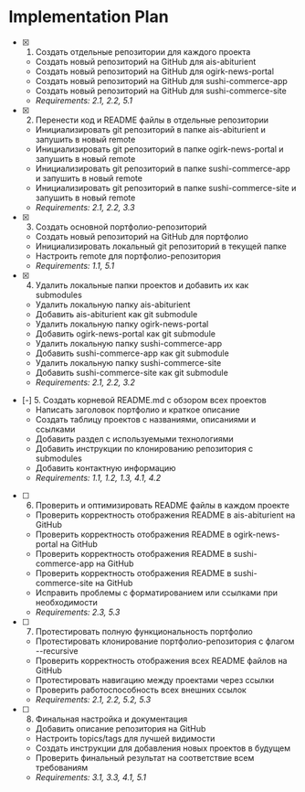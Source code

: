 # Implementation Plan

- [x] 1. Создать отдельные репозитории для каждого проекта
  - Создать новый репозиторий на GitHub для ais-abiturient
  - Создать новый репозиторий на GitHub для ogirk-news-portal  
  - Создать новый репозиторий на GitHub для sushi-commerce-app
  - Создать новый репозиторий на GitHub для sushi-commerce-site
  - _Requirements: 2.1, 2.2, 5.1_

- [x] 2. Перенести код и README файлы в отдельные репозитории
  - Инициализировать git репозиторий в папке ais-abiturient и запушить в новый remote
  - Инициализировать git репозиторий в папке ogirk-news-portal и запушить в новый remote
  - Инициализировать git репозиторий в папке sushi-commerce-app и запушить в новый remote
  - Инициализировать git репозиторий в папке sushi-commerce-site и запушить в новый remote
  - _Requirements: 2.1, 2.2, 3.3_

- [x] 3. Создать основной портфолио-репозиторий
  - Создать новый репозиторий на GitHub для портфолио
  - Инициализировать локальный git репозиторий в текущей папке
  - Настроить remote для портфолио-репозитория
  - _Requirements: 1.1, 5.1_

- [x] 4. Удалить локальные папки проектов и добавить их как submodules
  - Удалить локальную папку ais-abiturient
  - Добавить ais-abiturient как git submodule
  - Удалить локальную папку ogirk-news-portal
  - Добавить ogirk-news-portal как git submodule
  - Удалить локальную папку sushi-commerce-app
  - Добавить sushi-commerce-app как git submodule
  - Удалить локальную папку sushi-commerce-site
  - Добавить sushi-commerce-site как git submodule
  - _Requirements: 2.1, 2.2, 3.2_

- [-] 5. Создать корневой README.md с обзором всех проектов
  - Написать заголовок портфолио и краткое описание
  - Создать таблицу проектов с названиями, описаниями и ссылками
  - Добавить раздел с используемыми технологиями
  - Добавить инструкции по клонированию репозитория с submodules
  - Добавить контактную информацию
  - _Requirements: 1.1, 1.2, 1.3, 4.1, 4.2_

- [ ] 6. Проверить и оптимизировать README файлы в каждом проекте
  - Проверить корректность отображения README в ais-abiturient на GitHub
  - Проверить корректность отображения README в ogirk-news-portal на GitHub
  - Проверить корректность отображения README в sushi-commerce-app на GitHub
  - Проверить корректность отображения README в sushi-commerce-site на GitHub
  - Исправить проблемы с форматированием или ссылками при необходимости
  - _Requirements: 2.3, 5.3_

- [ ] 7. Протестировать полную функциональность портфолио
  - Протестировать клонирование портфолио-репозитория с флагом --recursive
  - Проверить корректность отображения всех README файлов на GitHub
  - Протестировать навигацию между проектами через ссылки
  - Проверить работоспособность всех внешних ссылок
  - _Requirements: 2.1, 2.2, 5.2, 5.3_

- [ ] 8. Финальная настройка и документация
  - Добавить описание репозитория на GitHub
  - Настроить topics/tags для лучшей видимости
  - Создать инструкции для добавления новых проектов в будущем
  - Проверить финальный результат на соответствие всем требованиям
  - _Requirements: 3.1, 3.3, 4.1, 5.1_